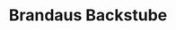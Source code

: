 ---
title: "Brandaus Backstube"
url: /bad-hersfeld/brandaus-backstube-alsfelder-strasse/
shop: Bäckerei
---
